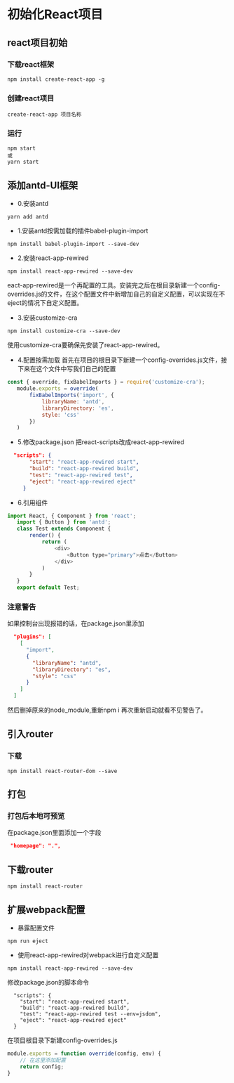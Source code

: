 # 初始化React项目

## react项目初始
### 下载react框架
```
npm install create-react-app -g
```
### 创建react项目
```
create-react-app 项目名称
```
### 运行
```
npm start
或
yarn start
```

## 添加antd-UI框架
- 0.安装antd
```
yarn add antd
```

- 1.安装antd按需加载的插件babel-plugin-import
```
npm install babel-plugin-import --save-dev
```

- 2.安装react-app-rewired
```
npm install react-app-rewired --save-dev
```
eact-app-rewired是一个再配置的工具。安装完之后在根目录新建一个config-overrides.js的文件，在这个配置文件中新增加自己的自定义配置，可以实现在不eject的情况下自定义配置。

- 3.安装customize-cra
```
npm install customize-cra --save-dev
```
使用customize-cra要确保先安装了react-app-rewired。

- 4.配置按需加载
首先在项目的根目录下新建一个config-overrides.js文件，接下来在这个文件中写我们自己的配置
```js
const { override, fixBabelImports } = require('customize-cra');
   module.exports = override(
       fixBabelImports('import', {        
           libraryName: 'antd',        
           libraryDirectory: 'es',       
           style: 'css'
       })
   )
```

- 5.修改package.json
把react-scripts改成react-app-rewired
```json
  "scripts": {
       "start": "react-app-rewired start",
       "build": "react-app-rewired build",
       "test": "react-app-rewired test",
       "eject": "react-app-rewired eject"
     }
```

- 6.引用组件
```js
import React, { Component } from 'react';
   import { Button } from 'antd';
   class Test extends Component {
       render() {
           return (
               <div>
                   <Button type="primary">点击</Button>
               </div>
           )
       }
   }
   export default Test;
```
### 注意警告
如果控制台出现报错的话，在package.json里添加
```json
  "plugins": [
    [
      "import",
      {
        "libraryName": "antd",
        "libraryDirectory": "es",
        "style": "css"
      }
    ]
  ]
```
然后删掉原来的node_module,重新npm i
再次重新启动就看不见警告了。
## 引入router

### 下载
```
npm install react-router-dom --save
```

## 打包
### 打包后本地可预览
在package.json里面添加一个字段
 ```json
  "homepage": ".",
```

## 下载router
```
npm install react-router
```

## 扩展webpack配置

- 暴露配置文件
```
npm run eject
```

- 使用react-app-rewired对webpack进行自定义配置
```
npm install react-app-rewired --save-dev
```

修改package.json的脚本命令
```
  "scripts": {
    "start": "react-app-rewired start",
    "build": "react-app-rewired build",
    "test": "react-app-rewired test --env=jsdom",
    "eject": "react-app-rewired eject"
  }
```

在项目根目录下新建config-overrides.js
```js
module.exports = function override(config, env) {
    // 在这里添加配置
    return config;
}
```
